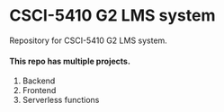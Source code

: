 # CSCI-5410 G2 LMS system

Repository for CSCI-5410 G2 LMS system.

#### This repo has multiple projects.

1. Backend
2. Frontend
3. Serverless functions


